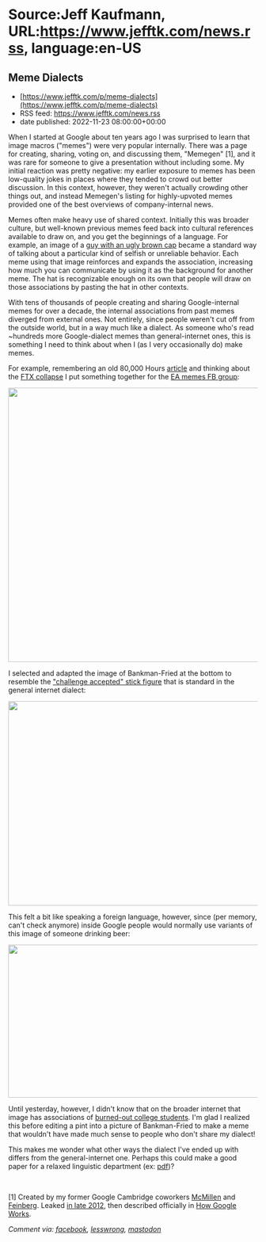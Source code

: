 # Source:Jeff Kaufmann, URL:https://www.jefftk.com/news.rss, language:en-US

## Meme Dialects
 - [https://www.jefftk.com/p/meme-dialects](https://www.jefftk.com/p/meme-dialects)
 - RSS feed: https://www.jefftk.com/news.rss
 - date published: 2022-11-23 08:00:00+00:00

<p><span>

When I started at Google about ten years ago I was surprised to learn
that image macros ("memes") were very popular internally. There was a
page for creating, sharing, voting on, and discussing them, "Memegen"
[1], and it was rare for someone to give a presentation without
including some.  My initial reaction was pretty negative: my earlier
exposure to memes has been low-quality jokes in places where they
tended to crowd out better discussion.  In this context, however, they
weren't actually crowding other things out, and instead Memegen's
listing for highly-upvoted memes provided one of the best overviews of
company-internal news.

</span>

<p>

Memes often make heavy use of shared context.  Initially this was
broader culture, but well-known previous memes feed back into cultural
references available to draw on, and you get the beginnings of a
language.  For example, an image of a <a href="https://knowyourmeme.com/memes/scumbag-steve">guy with an ugly
brown cap</a> became a standard way of talking about a particular kind
of selfish or unreliable behavior.  Each meme using that image
reinforces and expands the association, increasing how much you can
communicate by using it as the background for another meme.  The hat
is recognizable enough on its own that people will draw on those
associations by pasting the hat in other contexts.

</p>

<p>

With tens of thousands of people creating and sharing Google-internal
memes for over a decade, the internal associations from past memes
diverged from external ones.  Not entirely, since people weren't cut
off from the outside world, but in a way much like a dialect.  As
someone who's read ~hundreds more Google-dialect memes than
general-internet ones, this is something I need to think about when I
(as I very occasionally do) make memes.

</p>

<p>

For example, remembering an old 80,000 Hours <a href="https://80000hours.org/2013/07/show-me-the-harm/">article</a>
and thinking about the <a href="https://www.jefftk.com/p/if-professional-investors-missed-this">FTX collapse</a> I put
something together for the <a href="https://www.facebook.com/groups/OMfCT">EA memes FB group</a>:

</p>

<p>

<a href="https://www.jefftk.com/sbf-show-me-the-harm-big.png"><img class="mobile-fullwidth" height="554" src="https://www.jefftk.com/sbf-show-me-the-harm.png" width="550" /><div class="image-vertical-spacer"></div></a>

</p>

<p>

I selected and adapted the image of Bankman-Fried at the bottom to
resemble the <a href="https://knowyourmeme.com/memes/challenge-accepted">"challenge
accepted" stick figure</a> that is standard in the general internet
dialect:

</p>

<p>

<a href="https://www.jefftk.com/challenge-accepted-big.jpg"><img class="mobile-fullwidth" height="413" src="https://www.jefftk.com/challenge-accepted.jpg" width="550" /><div class="image-vertical-spacer"></div></a>

</p>

<p>

This felt a bit like speaking a foreign language, however, since (per
memory, can't check anymore) inside Google people would normally use
variants of this image of someone drinking beer:

</p>

<p>

<a href="https://www.jefftk.com/lazy-college-senior-big.jpg"><img class="mobile-fullwidth" height="309" src="https://www.jefftk.com/lazy-college-senior.jpg" width="550" /><div class="image-vertical-spacer"></div></a>

</p>

<p>

Until yesterday, however, I didn't know that on the broader internet
that image has associations of <a href="https://knowyourmeme.com/memes/lazy-college-senior">burned-out
college students</a>.  I'm glad I realized this before editing a pint
into a picture of Bankman-Fried to make a meme that wouldn't have made
much sense to people who don't share my dialect!

</p>

<p>

This makes me wonder what other ways the dialect I've ended up with
differs from the general-internet one.  Perhaps this could make a good
paper for a relaxed linguistic department (ex: <a href="https://www.jefftk.com/final-papers/thesis/contra-thesis-1-0-0.pdf">pdf</a>)?

</p>

<p>
<br />

[1] Created by my former Google Cambridge coworkers <a href="https://www.mcmillen.dev/">McMillen</a> and <a href="https://mrfeinberg.com/">Feinberg</a>. Leaked <a href="https://www.buzzfeednews.com/article/reyhan/inside-googles-internal-meme-generator">in
late 2012</a>, then described officially in <a href="https://www.google.com/books/edition/How_Google_Works/fEJ0AwAAQBAJ?hl=en&amp;gbpv=1&amp;dq=memegen&amp;pg=PP83&amp;printsec=frontcover">How
Google Works</a>.

  </p>

<p><i>Comment via: <a href="https://www.facebook.com/jefftk/posts/pfbid02G36YbuGfPfJUQdMR7zuqmBzJuD1yhn2xJYL7iaTiRjdutzXs4Q4vssrfkAQsZUoxl">facebook</a>, <a href="https://lesswrong.com/posts/pY5d5xGnj2tKAJiAb">lesswrong</a>, <a href="https://mastodon.mit.edu/@jefftk/109395250434526114">mastodon</a></i></p>

